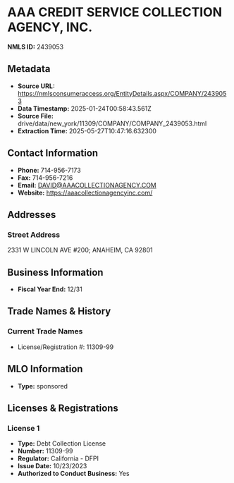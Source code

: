 # AAA CREDIT SERVICE COLLECTION AGENCY, INC.

**NMLS ID:** 2439053

## Metadata
- **Source URL:** https://nmlsconsumeraccess.org/EntityDetails.aspx/COMPANY/2439053
- **Data Timestamp:** 2025-01-24T00:58:43.561Z
- **Source File:** drive/data/new_york/11309/COMPANY/COMPANY_2439053.html
- **Extraction Time:** 2025-05-27T10:47:16.632300

## Contact Information
- **Phone:** 714-956-7173
- **Fax:** 714-956-7216
- **Email:** DAVID@AAACOLLECTIONAGENCY.COM
- **Website:** https://aaacollectionagencyinc.com/

## Addresses
### Street Address
2331 W LINCOLN AVE #200; ANAHEIM, CA 92801

## Business Information
- **Fiscal Year End:** 12/31

## Trade Names & History
### Current Trade Names
- License/Registration #: 11309-99

## MLO Information
- **Type:** sponsored

## Licenses & Registrations

### License 1
- **Type:** Debt Collection License
- **Number:** 11309-99
- **Regulator:** California - DFPI
- **Issue Date:** 10/23/2023
- **Authorized to Conduct Business:** Yes
